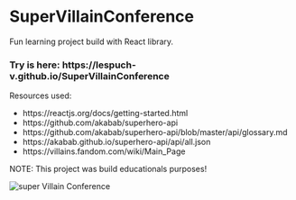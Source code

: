 # SuperVillainConference
Fun learning project build with React library.
<h3>Try is here: https://lespuch-v.github.io/SuperVillainConference</h3>

Resources used:
<ul>
  <li>https://reactjs.org/docs/getting-started.html</li>
  <li>https://github.com/akabab/superhero-api</li>
  <li>https://github.com/akabab/superhero-api/blob/master/api/glossary.md</li>
  <li>https://akabab.github.io/superhero-api/api/all.json</li>
  <li>https://villains.fandom.com/wiki/Main_Page</li>
  </ul>
NOTE: This project was build educationals purposes!

![super Villain Conference](https://user-images.githubusercontent.com/36127590/151244066-98444a61-b799-4f2c-b567-d59bb9682234.png)
